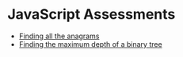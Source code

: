 # JavaScript Assessments

- [Finding all the anagrams](finding-all-the-anagrams)
- [Finding the maximum depth of a binary tree](finding-the-maximum-depth-of-a-binary-tree)
